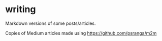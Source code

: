 # writing
Markdown versions of some posts/articles. 

Copies of Medium articles made using https://github.com/psranga/m2m
